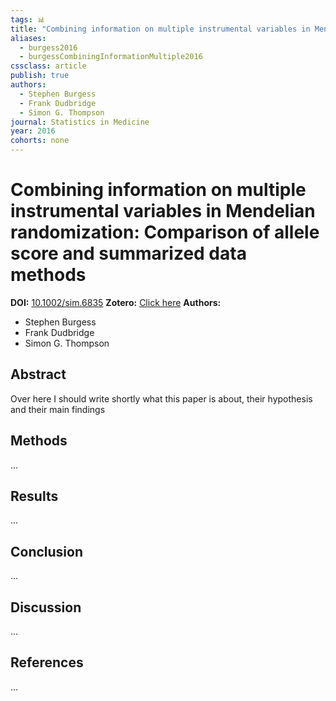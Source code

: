 ```yaml
---
tags: 📊
title: "Combining information on multiple instrumental variables in Mendelian randomization: Comparison of allele score and summarized data methods"
aliases:
  - burgess2016
  - burgessCombiningInformationMultiple2016
cssclass: article
publish: true
authors:
  - Stephen Burgess
  - Frank Dudbridge
  - Simon G. Thompson
journal: Statistics in Medicine
year: 2016
cohorts: none
---
```

# Combining information on multiple instrumental variables in Mendelian randomization: Comparison of allele score and summarized data methods
**DOI:** [10.1002/sim.6835](https://www.doi.org/10.1002/sim.6835)
**Zotero:** [Click here](zotero://select/items/@burgessCombiningInformationMultiple2016)
**Authors:**
  - Stephen Burgess
  - Frank Dudbridge
  - Simon G. Thompson

## Abstract
Over here I should write shortly what this paper is about, their hypothesis and their main findings
> 

## Methods
...

## Results
...

## Conclusion
...

## Discussion
...

## References
...